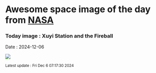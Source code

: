 
# Awesome space image of the day from [NASA](https://api.nasa.gov/)

### Today image : Xuyi Station and the Fireball
Date : 2024-12-06

![](https://apod.nasa.gov/apod/image/2412/PurpleMountainObservatoryXuYiStationFireball1024.jpg)

<small>Latest update : Fri Dec  6 07:17:30 2024</small>
        